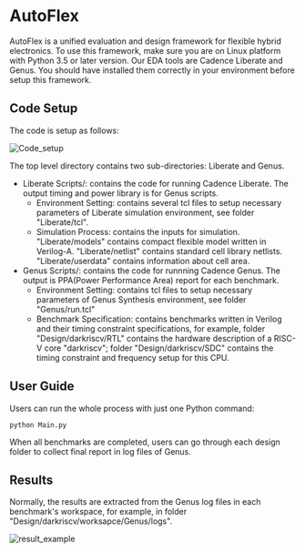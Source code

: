 # AutoFlex
AutoFlex is a unified evaluation and design framework for flexible hybrid electronics. To use this framework, make sure you are on Linux platform with Python 3.5 or later version. Our EDA tools are Cadence Liberate and Genus. You should have installed them correctly in your environment before setup this framework.

## Code Setup
The code is setup as follows:

![Code_setup](https://user-images.githubusercontent.com/89757542/180166959-edd56f7a-763a-48d7-b879-7e507e7d2ced.png)

The top level directory contains two sub-directories: Liberate and Genus.

* Liberate Scripts/: contains the code for running Cadence Liberate. The output timing and power library is for Genus scripts.
   * Environment Setting: contains several tcl files to setup necessary parameters of Liberate simulation environment, see folder "Liberate/tcl".
   * Simulation Process: contains the inputs for simulation. "Liberate/models" contains compact flexible model written in Verilog-A. "Liberate/netlist" contains standard      cell library netlists. "Liberate/userdata" contains information about cell area.  
* Genus Scripts/: contains the code for runnning Cadence Genus. The output is PPA(Power Performance  Area) report for each benchmark.
   * Environment Setting: contains tcl files to setup necessary parameters of Genus Synthesis environment, see folder "Genus/run.tcl"
   * Benchmark Specification: contains benchmarks written in Verilog and their timing constraint specifications, for example, folder "Design/darkriscv/RTL" contains the      hardware description of a RISC-V core "darkriscv"; folder "Design/darkriscv/SDC" contains the timing constraint and frequency setup for this CPU.

## User Guide
Users can run the whole process with just one Python command:
```
python Main.py
```
When all benchmarks are completed, users can go through each design folder to collect final report in log files of Genus. 

## Results
Normally, the results are extracted from the Genus log files in each benchmark's workspace, for example, in folder "Design/darkriscv/worksapce/Genus/logs".

![result_example](https://user-images.githubusercontent.com/89757542/180213458-aabea38b-9184-456e-b8ec-0aa1ee6f4416.png)

